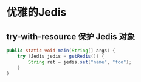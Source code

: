 # 优雅的Jedis

## try-with-resource 保护 Jedis 对象
```java
public static void main(String[] args) {
    try (Jedis jedis = getRedis()) {
        String ret = jedis.set("name", "foo");
    }
}
```